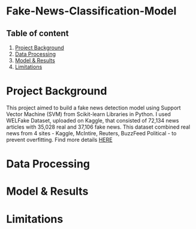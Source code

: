 # Fake-News-Classification-Model
## Table of content
1. [Project Background](#project-background)
2. [Data Processing](#data-processing)
3. [Model & Results](#model-&-results)
4. [Limitations](#limitations)
  
# Project Background
This project aimed to build a fake news detection model using Support Vector Machine (SVM) from Scikit-learn Libraries in Python. I used WELFake Dataset, uploaded on Kaggle, that consisted of 72,134 news articles with 35,028 real and 37,106 fake news. This dataset combined real news from 4 sites - Kaggle, McIntire, Reuters, BuzzFeed Political - to prevent overfitting. 
Find more details [HERE]([https://catalog.data.gov/dataset/crimes-one-year-prior-to-present](https://www.kaggle.com/datasets/saurabhshahane/fake-news-classification/data))

# Data Processing

# Model & Results
# Limitations
